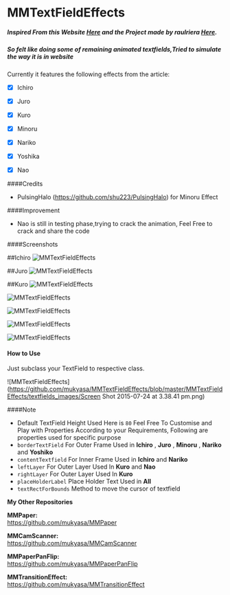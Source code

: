 # MMTextFieldEffects


##### Inspired From this Website [Here](http://tympanus.net/Development/TextInputEffects/) and the Project made by  **raulriera** [Here](https://github.com/raulriera/TextFieldEffects).

##### So felt like doing some of remaining animated textfields,Tried to simulate the way it is in website 

Currently it features the following effects from the article:
- [x] Ichiro
- [x] Juro
- [x] Kuro
- [x] Minoru
- [x] Nariko
- [x] Yoshika
- [x] Nao


####Credits
* PulsingHalo (https://github.com/shu223/PulsingHalo) for Minoru Effect

####Improvement
* Nao is still in testing phase,trying to crack the animation, Feel Free to crack and share the code



####Screenshots

##Ichiro
![MMTextFieldEffects](https://github.com/mukyasa/MMTextFieldEffects/blob/master/MMTextFieldEffects/textfields_images/ichiro.gif)<br />

##Juro
![MMTextFieldEffects](https://github.com/mukyasa/MMTextFieldEffects/blob/master/MMTextFieldEffects/textfields_images/juro.gif)<br />

##Kuro
![MMTextFieldEffects](https://github.com/mukyasa/MMTextFieldEffects/blob/master/MMTextFieldEffects/textfields_images/kuro.gif)<br />

![MMTextFieldEffects](https://github.com/mukyasa/MMTextFieldEffects/blob/master/MMTextFieldEffects/textfields_images/Minoru.gif)<br />

![MMTextFieldEffects](https://github.com/mukyasa/MMTextFieldEffects/blob/master/MMTextFieldEffects/textfields_images/Nariko.gif)<br />

![MMTextFieldEffects](https://github.com/mukyasa/MMTextFieldEffects/blob/master/MMTextFieldEffects/textfields_images/Yoshiko.gif)<br />

![MMTextFieldEffects](https://github.com/mukyasa/MMTextFieldEffects/blob/master/MMTextFieldEffects/textfields_images/Nao.gif)<br />


#### How to Use
Just subclass your TextField to respective class.

![MMTextFieldEffects](https://github.com/mukyasa/MMTextFieldEffects/blob/master/MMTextFieldEffects/textfields_images/Screen Shot 2015-07-24 at 3.38.41 pm.png)

####Note
* Default TextField Height Used Here is ```80```
Feel Free To Customise and Play with Properties According to your Requirements, Following are properties used for specific purpose
* ```borderTextField``` For Outer Frame Used in **Ichiro** , **Juro** , **Minoru** , **Nariko** and **Yoshiko**
* ```contentTextfield``` For Inner Frame Used in **Ichiro** and **Nariko**
* ```leftLayer``` For Outer Layer Used In **Kuro** and **Nao**
* ```rightLayer``` For Outer Layer Used In **Kuro**
* ```placeHolderLabel``` Place Holder Text Used in **All**
* ```textRectForBounds``` Method to move the cursor of textfield

**My Other Repositories**

**MMPaper:**<br />
https://github.com/mukyasa/MMPaper<br />

**MMCamScanner:**<br />
https://github.com/mukyasa/MMCamScanner<br />

**MMPaperPanFlip:**<br /> 
https://github.com/mukyasa/MMPaperPanFlip<br />

**MMTransitionEffect:**<br />
https://github.com/mukyasa/MMTransitionEffect<br />


